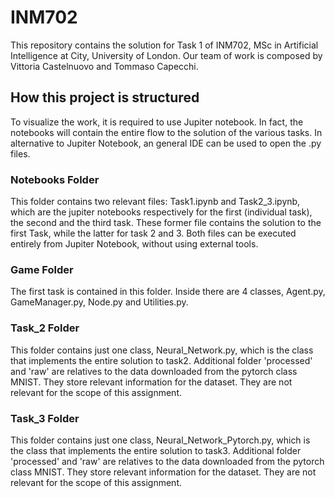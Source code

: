 # INM702
This repository contains the solution for Task 1 of INM702, MSc in Artificial Intelligence at City, University of London. Our team of work is composed by Vittoria Castelnuovo and Tommaso Capecchi.

## How this project is structured
To visualize the work, it is required to use Jupiter notebook. In fact, the notebooks will contain the entire flow to the solution of the various tasks. In alternative to Jupiter Notebook, an general IDE can be used to open the .py files.

### Notebooks Folder
This folder contains two relevant files: Task1.ipynb and Task2_3.ipynb, which are the jupiter notebooks respectively for the first (individual task), the second and the third task.
These former file contains the solution to the first Task, while the latter for task 2 and 3. Both files can be executed entirely from Jupiter Notebook, without using external tools.

### Game Folder
The first task is contained in this folder. Inside there are 4 classes, Agent.py, GameManager.py, Node.py and Utilities.py.

### Task_2 Folder
This folder contains just one class, Neural_Network.py, which is the class that implements the entire solution to task2. Additional folder 'processed' and 'raw' are relatives to the data downloaded from the pytorch class MNIST. They store relevant information for the dataset. They are not relevant for the scope of this assignment.

### Task_3 Folder
This folder contains just one class, Neural_Network_Pytorch.py, which is the class that implements the entire solution to task3. Additional folder 'processed' and 'raw' are relatives to the data downloaded from the pytorch class MNIST. They store relevant information for the dataset. They are not relevant for the scope of this assignment.



